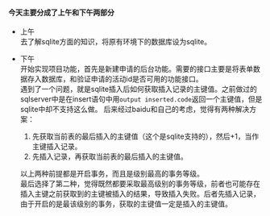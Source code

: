 #### 今天主要分成了上午和下午两部分  
+ 上午  
去了解sqlite方面的知识，将原有环境下的数据库设为sqlite。  
+ 下午  
开始实现项目功能，首先是新建申请的后台功能。需要的接口主要是将表单数据存入数据库，和验证申请的活动id是否可用的功能接口。  
遇到了一个问题，就是sqlite插入后如何获取插入记录的主键值。之前做过的sqlserver中是在insert语句中用`output inserted.code`返回一个主键值，但是sqlite中却不支持这么做。
后来经过baidu和自己的考虑，觉得有两种解决方案：  
  1. 先获取当前表的最后插入的主键值（这个是sqlite支持的），然后+1，当作主键插入记录。  
  2. 先插入记录，再获取当前表的最后插入的主键值。  

  以上两种前提都是开启事务，而且是级别最高的事务等级。  
  最后选择了第二种，觉得既然都要采取最高级别的事务等级，前者也可能存在插入主键之前获取到的主键被插入的结果，导致插入失败。后者先插入记录，由于开启的是最该级别的事务，获取的主键值一定是插入的主键值。 
